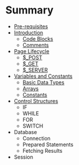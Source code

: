 # Summary

* [Pre-requisites](pre-requisites.md)
* [Introduction](README.md)
  * [Code Blocks](whitespace.md)
  * [Comments](comments.md)
* [Page Lifecycle](page-lifecycle.md)
  * [$\_POST](page-lifecycle/dollar_post.md)
  * [$\_GET](page-lifecycle/dollar_get.md)
  * [$\_SERVER](page-lifecycle/dollar_server.md)
* [Variables and Constants](variables-and-constants.md)
  * [Basic Data Types](variables-and-constants/basic-data-types.md)
  * [Arrays](variables-and-constants/arrays.md)
  * [Constants](variables-and-constants/constants.md)
* [Control Structures](chapter1.md)
  * IF
  * WHILE
  * FOR
  * SWITCH
* Database
  * Connection
  * Prepared Statements
  * Fetching Results
* Session

